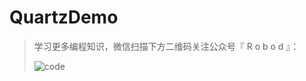 # QuartzDemo

> 学习更多编程知识，微信扫描下方二维码关注公众号『 R o b o d 』：
>
> ![code](https://gitee.com/RobodLee/image_store/raw/master/Java/Quartz/code.jpg) 
